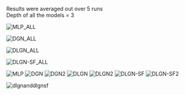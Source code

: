 Results were averaged out over 5 runs \
Depth of all the models = 3


![MLP_ALL](https://user-images.githubusercontent.com/32334380/141930329-c218ae53-65da-467e-92f9-2c158a45f957.png)

![DGN_ALL](https://user-images.githubusercontent.com/32334380/141930290-ccdc03f9-7684-456d-bddf-b788b263f3dd.png)

![DLGN_ALL](https://user-images.githubusercontent.com/32334380/141930343-cb7d1427-a9e7-4c9c-94c3-a4fb6b86d991.png)

![DLGN-SF_ALL](https://user-images.githubusercontent.com/32334380/141930356-0c1000b9-0bd2-47ef-88cc-060d21eb2e01.png)





![MLP](https://user-images.githubusercontent.com/32334380/142596064-9a718a8d-b43b-4624-999f-8b2fb43431ee.png)
![DGN](https://user-images.githubusercontent.com/32334380/142596111-1dee9be6-020a-4477-8d38-1da3252120fa.png)
![DGN2](https://user-images.githubusercontent.com/32334380/142596137-a7e1f74b-11a4-4f52-8248-749ffd937bfa.png)
![DLGN](https://user-images.githubusercontent.com/32334380/142596159-0a451883-86b6-4abd-92cd-23a69d5328ef.png)
![DLGN2](https://user-images.githubusercontent.com/32334380/142596163-518be221-98e0-4cd6-a34e-e84ef5272e80.png)
![DLGN-SF](https://user-images.githubusercontent.com/32334380/142596187-e2ca6386-fdef-4b88-85b4-9d7b5fc917c6.png)
![DLGN-SF2](https://user-images.githubusercontent.com/32334380/142596194-feac0f35-d939-48f9-a98c-26e38322fe58.png)


![dlgnanddlgnsf](https://user-images.githubusercontent.com/32334380/142599373-a2d26c06-00cc-4e8c-83a5-b0a432d004fa.png)

